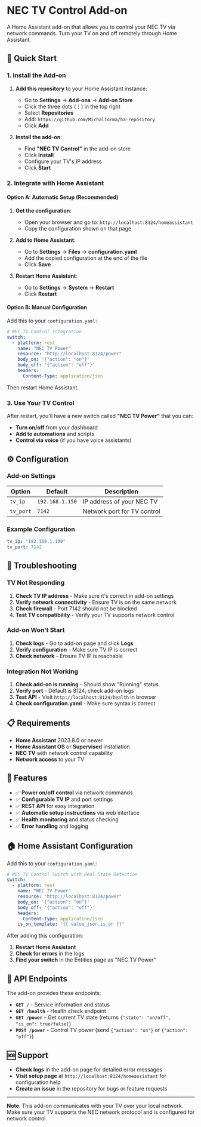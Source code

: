 # NEC TV Control Add-on

A Home Assistant add-on that allows you to control your NEC TV via network commands. Turn your TV on and off remotely through Home Assistant.

## 🚀 Quick Start

### 1. Install the Add-on

1. **Add this repository** to your Home Assistant instance:
   - Go to **Settings** → **Add-ons** → **Add-on Store**
   - Click the three dots (⋮) in the top right
   - Select **Repositories**
   - Add: `https://github.com/MichalTorma/ha-repository`
   - Click **Add**

2. **Install the add-on**:
   - Find **"NEC TV Control"** in the add-on store
   - Click **Install**
   - Configure your TV's IP address
   - Click **Start**

### 2. Integrate with Home Assistant

#### Option A: Automatic Setup (Recommended)

1. **Get the configuration**:
   - Open your browser and go to: `http://localhost:8124/homeassistant`
   - Copy the configuration shown on that page

2. **Add to Home Assistant**:
   - Go to **Settings** → **Files** → **configuration.yaml**
   - Add the copied configuration at the end of the file
   - Click **Save**

3. **Restart Home Assistant**:
   - Go to **Settings** → **System** → **Restart**
   - Click **Restart**

#### Option B: Manual Configuration

Add this to your `configuration.yaml`:

```yaml
# NEC TV Control Integration
switch:
  - platform: rest
    name: "NEC TV Power"
    resource: "http://localhost:8124/power"
    body_on: '{"action": "on"}'
    body_off: '{"action": "off"}'
    headers:
      Content-Type: application/json
```

Then restart Home Assistant.

### 3. Use Your TV Control

After restart, you'll have a new switch called **"NEC TV Power"** that you can:
- **Turn on/off** from your dashboard
- **Add to automations** and scripts
- **Control via voice** (if you have voice assistants)

## ⚙️ Configuration

### Add-on Settings

| Option | Default | Description |
|--------|---------|-------------|
| `tv_ip` | `192.168.1.150` | IP address of your NEC TV |
| `tv_port` | `7142` | Network port for TV control |

### Example Configuration

```yaml
tv_ip: "192.168.1.100"
tv_port: 7142
```

## 🔧 Troubleshooting

### TV Not Responding

1. **Check TV IP address** - Make sure it's correct in add-on settings
2. **Verify network connectivity** - Ensure TV is on the same network
3. **Check firewall** - Port 7142 should not be blocked
4. **Test TV compatibility** - Verify your TV supports network control

### Add-on Won't Start

1. **Check logs** - Go to add-on page and click **Logs**
2. **Verify configuration** - Make sure TV IP is correct
3. **Check network** - Ensure TV IP is reachable

### Integration Not Working

1. **Check add-on is running** - Should show "Running" status
2. **Verify port** - Default is 8124, check add-on logs
3. **Test API** - Visit `http://localhost:8124/health` in browser
4. **Check configuration.yaml** - Make sure syntax is correct

## 📋 Requirements

- **Home Assistant** 2023.8.0 or newer
- **Home Assistant OS** or **Supervised** installation
- **NEC TV** with network control capability
- **Network access** to your TV

## 🎯 Features

- ✅ **Power on/off control** via network commands
- ✅ **Configurable TV IP** and port settings
- ✅ **REST API** for easy integration
- ✅ **Automatic setup instructions** via web interface
- ✅ **Health monitoring** and status checking
- ✅ **Error handling** and logging

## 🏠 Home Assistant Configuration

Add this to your `configuration.yaml`:

```yaml
# NEC TV Control Switch with Real State Detection
switch:
  - platform: rest
    name: "NEC TV Power"
    resource: "http://localhost:8124/power"
    body_on: '{"action": "on"}'
    body_off: '{"action": "off"}'
    headers:
      Content-Type: application/json
    is_on_template: "{{ value_json.is_on }}"
```

After adding this configuration:
1. **Restart Home Assistant**
2. **Check for errors** in the logs
3. **Find your switch** in the Entities page as "NEC TV Power"

## 🔌 API Endpoints

The add-on provides these endpoints:

- **`GET /`** - Service information and status
- **`GET /health`** - Health check endpoint
- **`GET /power`** - Get current TV state (returns `{"state": "on/off", "is_on": true/false}`)
- **`POST /power`** - Control TV power (send `{"action": "on"}` or `{"action": "off"}`)

## 🆘 Support

- **Check logs** in the add-on page for detailed error messages
- **Visit setup page** at `http://localhost:8124/homeassistant` for configuration help
- **Create an issue** in the repository for bugs or feature requests

---

**Note**: This add-on communicates with your TV over your local network. Make sure your TV supports the NEC network protocol and is configured for network control.
